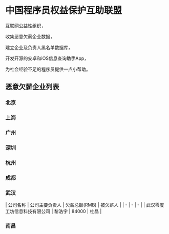 # 中国程序员权益保护互助联盟

互联网公益性组织，

收集恶意欠薪企业数据，

建立企业及负责人黑名单数据库，

开发开源的安卓和iOS信息查询助手App，

为社会经验不足的程序员提供一点小帮助。

## 恶意欠薪企业列表
### 北京
### 上海
### 广州
### 深圳
### 杭州
### 成都
### 武汉

| 公司名称 | 公司主要负责人 | 欠薪总额(RMB) | 被欠薪人 |
| - | - | - |
| 武汉零度工坊信息科技有限公司 | 黎浩宇 | 84000 | 杜晶 |
### 南昌
